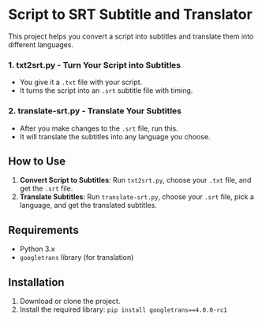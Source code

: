 # Script to SRT Subtitle and Translator

This project helps you convert a script into subtitles and translate them into different languages.

### 1. **txt2srt.py** - Turn Your Script into Subtitles
- You give it a `.txt` file with your script.
- It turns the script into an `.srt` subtitle file with timing.

### 2. **translate-srt.py** - Translate Your Subtitles
- After you make changes to the `.srt` file, run this.
- It will translate the subtitles into any language you choose.

## How to Use
1. **Convert Script to Subtitles**: Run `txt2srt.py`, choose your `.txt` file, and get the `.srt` file.
2. **Translate Subtitles**: Run `translate-srt.py`, choose your `.srt` file, pick a language, and get the translated subtitles.

## Requirements
- Python 3.x
- `googletrans` library (for translation)

## Installation
1. Download or clone the project.
2. Install the required library:
`pip install googletrans==4.0.0-rc1`
